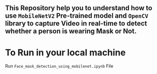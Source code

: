 ## This Repository help you to understand how to use `MobileNetV2` Pre-trained model and `OpenCV` library to capture Video in real-time to detect whether a person is wearing Mask or Not.

# To Run in your local machine

Run `Face_mask_detection_using_mobilenet.ipynb` File 


